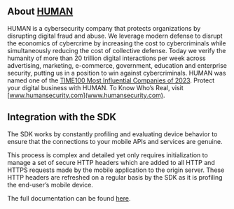 ## About [HUMAN](https://www.humansecurity.com/) 

HUMAN is a cybersecurity company that protects organizations by disrupting digital fraud and abuse. We leverage modern defense to disrupt the economics of cybercrime by increasing the cost to cybercriminals while simultaneously reducing the cost of collective defense. Today we verify the humanity of more than 20 trillion digital interactions per week across advertising, marketing, e-commerce, government, education and enterprise security, putting us in a position to win against cybercriminals. HUMAN was named one of the [TIME100 Most Influential Companies of 2023](https://time.com/collection/time100-companies-2023/6285152/human-security/). Protect your digital business with HUMAN. To Know Who’s Real, visit [www.humansecurity.com](www.humansecurity.com).

## Integration with the SDK

The SDK works by constantly profiling and evaluating device behavior to ensure that the connections to your mobile APIs and services are genuine.

This process is complex and detailed yet only requires initialization to manage a set of secure HTTP headers which are added to all HTTP and HTTPS requests made by the mobile application to the origin server. These HTTP headers are refreshed on a regular basis by the SDK as it is profiling the end-user’s mobile device.

The full documentation can be found [here](https://docs.perimeterx.com/pxconsole/docs/sdk-ios).
